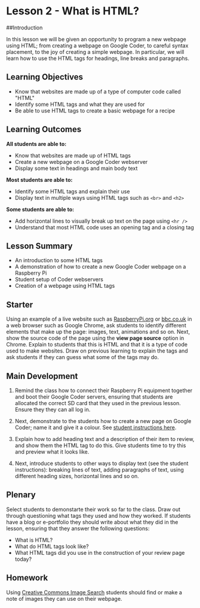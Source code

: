 # Lesson 2 - What is HTML?

##Introduction

In this lesson we will be given an opportunity to program a new webpage using HTML; from creating a webpage on Google Coder, to careful syntax placement, to the joy of creating a simple webpage. In particular, we will learn how to use the HTML tags for headings, line breaks and paragraphs.

## Learning Objectives

- Know that websites are made up of a type of computer code called "HTML"
- Identify some HTML tags and what they are used for
- Be able to use HTML tags to create a basic webpage for a recipe

## Learning Outcomes

**All students are able to:**

- Know that websites are made up of HTML tags
- Create a new webpage on a Google Coder webserver
- Display some text in headings and main body text

**Most students are able to:**

- Identify some HTML tags and explain their use
- Display text in multiple ways using HTML tags such as `<br>` and `<h2>`

**Some students are able to:**

- Add horizontal lines to visually break up text on the page using `<hr />`
- Understand that most HTML code uses an opening tag and a closing tag


## Lesson Summary

- An introduction to some HTML tags
- A demonstration of how to create a new Google Coder webpage on a Raspberry Pi
- Student setup of Coder webservers
- Creation of a webpage using HTML tags

## Starter

Using an example of a live website such as [RaspberryPi.org](http://www.raspberrypi.org) or [bbc.co.uk](http://bbc.co.uk) in a web browser such as Google Chrome, ask students to identify different elements that make up the page: images, text, animations and so on. Next, show the source code of the page using the **view page source** option in Chrome. Explain to students that this is HTML and that it is a type of code used to make websites. Draw on previous learning to explain the tags and ask students if they can guess what some of the tags may do.

## Main Development

1. Remind the class how to connect their Raspberry Pi equipment together and boot their Google Coder servers, ensuring that students are allocated the correct SD card that they used in the previous lesson. Ensure they they can all log in.

2. Next, demonstrate to the students how to create a new page on Google Coder; name it and give it a colour. See [student instructions here](https://github.com/raspberrypilearning/coder-html-css-lessons/blob/master/Lesson-2/student-instructions-2.md).

3. Explain how to add heading text and a description of their item to review, and show them the HTML tag to do this. Give students time to try this and preview what it looks like.

4. Next, introduce students to other ways to display text (see the student instructions): breaking lines of text, adding paragraphs of text, using different heading sizes, horizontal lines and so on.

## Plenary

Select students to demonstarte their work so far to the class. Draw out through questioning what tags they used and how they worked. If students have a blog or e-portfolio they should write about what they did in the lesson, ensuring that they answer the following questions:
- What is HTML?
- What do HTML tags look like?
- What HTML tags did you use in the construction of your review page today?

## Homework

Using [Creative Commons Image Search](http://search.creativecommons.org/) students should find or make a note of images they can use on their webpage.


